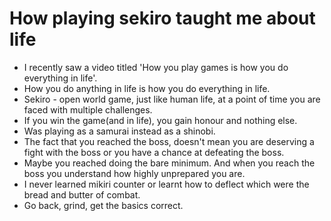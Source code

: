 # How playing sekiro taught me about life

- I recently saw a video titled 'How you play games is how you do everything in life'.
- How you do anything in life is how you do everything in life.
- Sekiro - open world game, just like human life, at a point of time you are faced with multiple challenges.
- If you win the game(and in life), you gain honour and nothing else.
- Was playing as a samurai instead as a shinobi.
- The fact that you reached the boss, doesn't mean you are deserving a fight with the boss or you have a chance at defeating the boss. 
- Maybe you reached doing the bare minimum. And when you reach the boss you understand how highly unprepared you are.
- I never learned mikiri counter or learnt how to deflect which were the bread and butter of combat.
- Go back, grind, get the basics correct.
